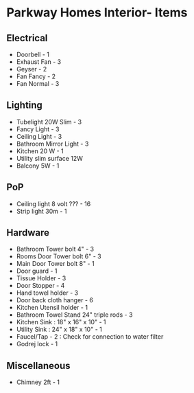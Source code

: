 # Parkway Homes Interior- Items

## Electrical

- Doorbell - 1
- Exhaust Fan - 3
- Geyser - 2
- Fan Fancy - 2
- Fan Normal - 3

## Lighting

- Tubelight 20W Slim - 3
- Fancy Light - 3
- Ceiling Light - 3
- Bathroom Mirror Light - 3
- Kitchen 20 W - 1
- Utility slim surface 12W
- Balcony 5W - 1

## PoP

- Ceiling light 8 volt ??? - 16
- Strip light 30m - 1

## Hardware

- Bathroom Tower bolt 4" - 3
- Rooms Door Tower bolt 6" - 3
- Main Door Tower bolt 8" - 1
- Door guard - 1
- Tissue Holder - 3
- Door Stopper - 4
- Hand towel holder - 3
- Door back cloth hanger - 6
- Kitchen Utensil holder - 1
- Bathroom Towel Stand 24" triple rods - 3
- Kitchen Sink : 18" x 16" x 10"  - 1
- Utility Sink : 24" x 18" x 10"  - 1
- Faucel/Tap - 2 : Check for connection to water filter
- Godrej lock - 1

## Miscellaneous

- Chimney 2ft - 1